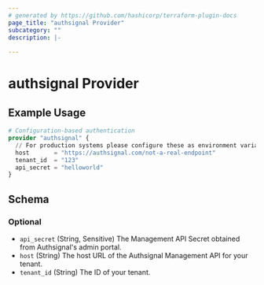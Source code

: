 ```yaml
---
# generated by https://github.com/hashicorp/terraform-plugin-docs
page_title: "authsignal Provider"
subcategory: ""
description: |-
  
---
```


# authsignal Provider



## Example Usage

```terraform
# Configuration-based authentication
provider "authsignal" {
  // For production systems please configure these as environment variables in your CI/CD process.
  host       = "https://authsignal.com/not-a-real-endpoint"
  tenant_id  = "123"
  api_secret = "helloworld"
}
```

<!-- schema generated by tfplugindocs -->
## Schema

### Optional

- `api_secret` (String, Sensitive) The Management API Secret obtained from Authsignal's admin portal.
- `host` (String) The host URL of the Authsignal Management API for your tenant.
- `tenant_id` (String) The ID of your tenant.
